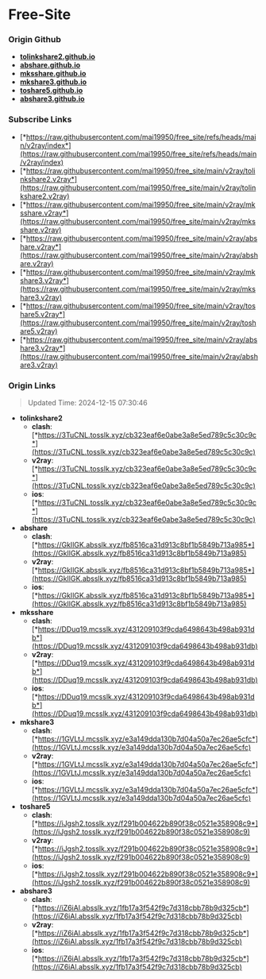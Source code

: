 # Free-Site

### Origin Github

- [**tolinkshare2.github.io**](https://github.com/tolinkshare2/tolinkshare2.github.io)
- [**abshare.github.io**](https://github.com/abshare/abshare.github.io)
- [**mksshare.github.io**](https://github.com/mksshare/mksshare.github.io)
- [**mkshare3.github.io**](https://github.com/mkshare3/mkshare3.github.io)
- [**toshare5.github.io**](https://github.com/toshare5/toshare5.github.io)
- [**abshare3.github.io**](https://github.com/abshare3/abshare3.github.io)

### Subscribe Links

- [*https://raw.githubusercontent.com/mai19950/free_site/refs/heads/main/v2ray/index*](https://raw.githubusercontent.com/mai19950/free_site/refs/heads/main/v2ray/index)
- [*https://raw.githubusercontent.com/mai19950/free_site/main/v2ray/tolinkshare2.v2ray*](https://raw.githubusercontent.com/mai19950/free_site/main/v2ray/tolinkshare2.v2ray)
- [*https://raw.githubusercontent.com/mai19950/free_site/main/v2ray/mksshare.v2ray*](https://raw.githubusercontent.com/mai19950/free_site/main/v2ray/mksshare.v2ray)
- [*https://raw.githubusercontent.com/mai19950/free_site/main/v2ray/abshare.v2ray*](https://raw.githubusercontent.com/mai19950/free_site/main/v2ray/abshare.v2ray)
- [*https://raw.githubusercontent.com/mai19950/free_site/main/v2ray/mkshare3.v2ray*](https://raw.githubusercontent.com/mai19950/free_site/main/v2ray/mkshare3.v2ray)
- [*https://raw.githubusercontent.com/mai19950/free_site/main/v2ray/toshare5.v2ray*](https://raw.githubusercontent.com/mai19950/free_site/main/v2ray/toshare5.v2ray)
- [*https://raw.githubusercontent.com/mai19950/free_site/main/v2ray/abshare3.v2ray*](https://raw.githubusercontent.com/mai19950/free_site/main/v2ray/abshare3.v2ray)

### Origin Links

> Updated Time: 2024-12-15 07:30:46

- **tolinkshare2**
  - **clash**: [*https://3TuCNL.tosslk.xyz/cb323eaf6e0abe3a8e5ed789c5c30c9c*](https://3TuCNL.tosslk.xyz/cb323eaf6e0abe3a8e5ed789c5c30c9c)
  - **v2ray**: [*https://3TuCNL.tosslk.xyz/cb323eaf6e0abe3a8e5ed789c5c30c9c*](https://3TuCNL.tosslk.xyz/cb323eaf6e0abe3a8e5ed789c5c30c9c)
  - **ios**: [*https://3TuCNL.tosslk.xyz/cb323eaf6e0abe3a8e5ed789c5c30c9c*](https://3TuCNL.tosslk.xyz/cb323eaf6e0abe3a8e5ed789c5c30c9c)
- **abshare**
  - **clash**: [*https://GkIlGK.absslk.xyz/fb8516ca31d913c8bf1b5849b713a985*](https://GkIlGK.absslk.xyz/fb8516ca31d913c8bf1b5849b713a985)
  - **v2ray**: [*https://GkIlGK.absslk.xyz/fb8516ca31d913c8bf1b5849b713a985*](https://GkIlGK.absslk.xyz/fb8516ca31d913c8bf1b5849b713a985)
  - **ios**: [*https://GkIlGK.absslk.xyz/fb8516ca31d913c8bf1b5849b713a985*](https://GkIlGK.absslk.xyz/fb8516ca31d913c8bf1b5849b713a985)
- **mksshare**
  - **clash**: [*https://DDuq19.mcsslk.xyz/431209103f9cda6498643b498ab931db*](https://DDuq19.mcsslk.xyz/431209103f9cda6498643b498ab931db)
  - **v2ray**: [*https://DDuq19.mcsslk.xyz/431209103f9cda6498643b498ab931db*](https://DDuq19.mcsslk.xyz/431209103f9cda6498643b498ab931db)
  - **ios**: [*https://DDuq19.mcsslk.xyz/431209103f9cda6498643b498ab931db*](https://DDuq19.mcsslk.xyz/431209103f9cda6498643b498ab931db)
- **mkshare3**
  - **clash**: [*https://1GVLtJ.mcsslk.xyz/e3a149dda130b7d04a50a7ec26ae5cfc*](https://1GVLtJ.mcsslk.xyz/e3a149dda130b7d04a50a7ec26ae5cfc)
  - **v2ray**: [*https://1GVLtJ.mcsslk.xyz/e3a149dda130b7d04a50a7ec26ae5cfc*](https://1GVLtJ.mcsslk.xyz/e3a149dda130b7d04a50a7ec26ae5cfc)
  - **ios**: [*https://1GVLtJ.mcsslk.xyz/e3a149dda130b7d04a50a7ec26ae5cfc*](https://1GVLtJ.mcsslk.xyz/e3a149dda130b7d04a50a7ec26ae5cfc)
- **toshare5**
  - **clash**: [*https://iJgsh2.tosslk.xyz/f291b004622b890f38c0521e358908c9*](https://iJgsh2.tosslk.xyz/f291b004622b890f38c0521e358908c9)
  - **v2ray**: [*https://iJgsh2.tosslk.xyz/f291b004622b890f38c0521e358908c9*](https://iJgsh2.tosslk.xyz/f291b004622b890f38c0521e358908c9)
  - **ios**: [*https://iJgsh2.tosslk.xyz/f291b004622b890f38c0521e358908c9*](https://iJgsh2.tosslk.xyz/f291b004622b890f38c0521e358908c9)
- **abshare3**
  - **clash**: [*https://iZ6iAl.absslk.xyz/1fb17a3f542f9c7d318cbb78b9d325cb*](https://iZ6iAl.absslk.xyz/1fb17a3f542f9c7d318cbb78b9d325cb)
  - **v2ray**: [*https://iZ6iAl.absslk.xyz/1fb17a3f542f9c7d318cbb78b9d325cb*](https://iZ6iAl.absslk.xyz/1fb17a3f542f9c7d318cbb78b9d325cb)
  - **ios**: [*https://iZ6iAl.absslk.xyz/1fb17a3f542f9c7d318cbb78b9d325cb*](https://iZ6iAl.absslk.xyz/1fb17a3f542f9c7d318cbb78b9d325cb)

